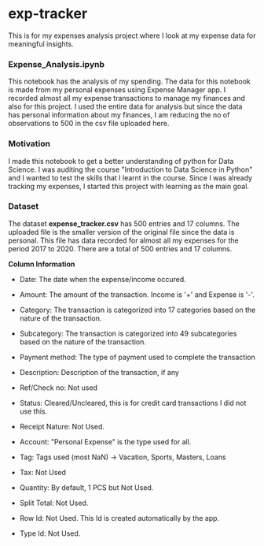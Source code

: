 # exp-tracker
This is for my expenses analysis project where I look at my expense data for meaningful insights.

### Expense_Analysis.ipynb

This notebook has the analysis of my spending. The data for this notebook is made from my personal expenses using Expense Manager app. I recorded almost all my expense transactions to manage my finances and also for this project. I used the entire data for analysis but since the data has personal information about my finances, I am reducing the no of observations to 500 in the csv file uploaded here.

### Motivation

I made this notebook to get a better understanding of python for Data Science. I was auditing the course "Introduction to Data Science in Python" and I wanted to test the skills that I learnt in the course. Since I was already tracking my expenses, I started this project with learning as the main goal. 

### Dataset

The dataset **expense_tracker.csv** has 500 entries and 17 columns. The uploaded file is the smaller version of the original file since the data is personal. 
This file has data recorded for almost all my expenses for the period 2017 to 2020. There are a total of 500 entries and 17 columns.

**Column Information**

* Date: The date when the expense/income occured.
* Amount: The amount of the transaction. Income is '+' and Expense is '-'.
* Category: The transaction is categorized into 17 categories based on the nature of the transaction.
* Subcategory: The transaction is categorized into 49 subcategories based on the nature of the transaction.
* Payment method: The type of payment used to complete the transaction
* Description: Description of the transaction, if any
* Ref/Check no: Not used
* Status: Cleared/Uncleared, this is for credit card transactions I did not use this.
* Receipt Nature: Not Used.
* Account: "Personal Expense" is the type used for all.
* Tag: Tags used (most NaN) -> Vacation, Sports, Masters, Loans
* Tax: Not Used
* Quantity: By default, 1 PCS but Not Used.
* Split Total: Not Used.
* Row Id: Not Used. This Id is created automatically by the app.


* Type Id: Not Used.
